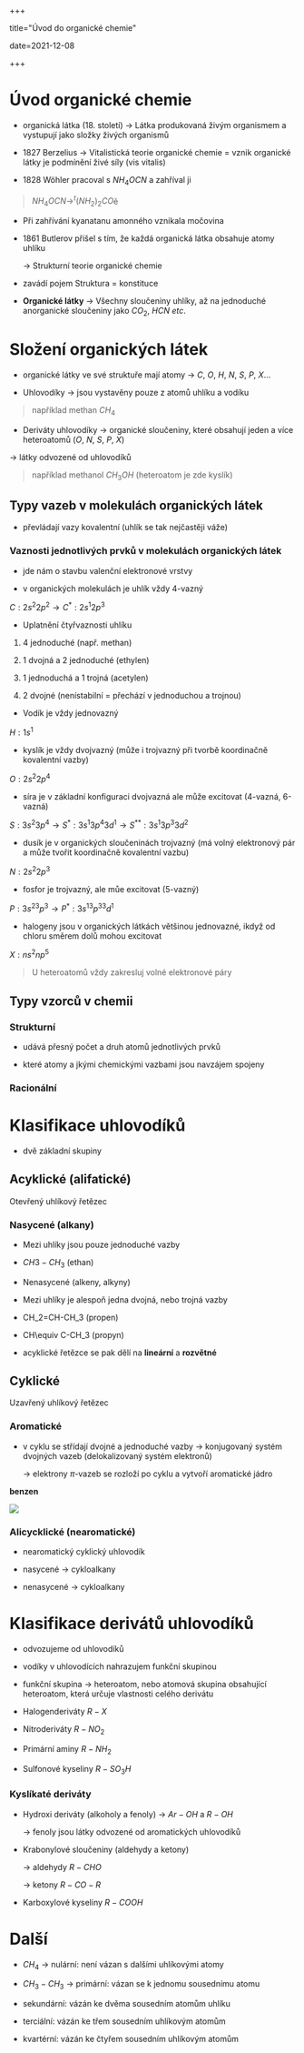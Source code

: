 +++

title="Úvod do organické chemie"

date=2021-12-08

+++

# Úvod organické chemie

- organická látka (18. století) $\to$ Látka produkovaná živým organismem a vystupují jako složky živých organismů

- 1827 Berzelius $\to$ Vitalistická teorie organické chemie = vznik organické látky je podmínění živé síly (vis vitalis)

- 1828 Wöhler pracoval s $NH_4OCN$ a zahříval ji

> $NH_4OCN \to^t (NH_2)_2CO$ě

- Při zahřívání kyanatanu amonného vznikala močovina

- 1861 Butlerov přišel s tím, že každá organická látka obsahuje atomy uhlíku
  
  $\to$ Strukturní teorie organické chemie

- zavádí pojem Struktura = konstituce

- **Organické látky** $\to$ Všechny sloučeniny uhlíky, až na jednoduché anorganické sloučeniny jako $CO_2,\: HCN \: etc.$

# Složení organických látek

- organické látky ve své struktuře mají atomy $\to$ $C,\: O,\: H,\: N,\: S,\: P, \: X...$

- Uhlovodíky $\to$ jsou vystavěny pouze z atomů uhlíku a vodíku

> například methan $CH_4$

- Deriváty uhlovodíky $\to$ organické sloučeniny, které obsahují jeden a více heteroatomů ($O, \: N, \: S, \: P, \: X$)

$\to$ látky odvozené od uhlovodíků

> například methanol $CH_3OH$ (heteroatom je zde kyslík)

## Typy vazeb v molekulách organických látek

- převládají vazy kovalentní (uhlík se tak nejčastěji váže)

### Vaznosti jednotlivých prvků v molekulách organických látek

- jde nám o stavbu valenční elektronové vrstvy

- v organických molekulách je uhlík vždy 4-vazný

$C: 2s^2 2p^2 \to C^* : 2s^1 2p^3$ 

- Uplatnění čtyřvaznosti uhlíku
1. 4 jednoduché (např. methan)

2. 1 dvojná a 2 jednoduché (ethylen)

3. 1 jednoduchá a 1 trojná (acetylen)

4. 2 dvojné (nenístabilní = přechází v jednoduchou a trojnou)
- Vodík je vždy jednovazný

$H: 1s^1$

- kyslík je vždy dvojvazný (může i trojvazný při tvorbě koordinačně kovalentní vazby)

$O : 2s^2 2p^4$

- síra je v základní konfiguraci dvojvazná ale může excitovat (4-vazná, 6-vazná)

$S: 3s^2 3p^4\to S^*:3s^1 3p^4 3d^1 \to S^{**} : 3s^1 3p^3 3d^2$

- dusík je v organických sloučeninách trojvazný (má volný elektronový pár a může tvořit koordinačně kovalentní vazbu)

$N : 2s^2 2p^3$

- fosfor je trojvazný, ale můe excitovat  (5-vazný)

$P: 3s^23p^3 \to P^*:3s^13p^33d^1$

- halogeny jsou v organických látkách většinou jednovazné, ikdyž od chloru směrem dolů mohou excitovat

$X: ns^2 np^5$

> U heteroatomů vždy zakresluj volné elektronové páry

## Typy vzorců v chemii

### Strukturní

- udává přesný počet a druh atomů jednotlivých prvků

- které atomy a jkými chemickými vazbami jsou navzájem spojeny

### Racionální

# Klasifikace uhlovodíků

- dvě základní skupiny

## **Acyklické** (alifatické)

Otevřený uhlíkový řetězec  

### Nasycené (alkany)

- Mezi uhlíky jsou pouze jednoduché vazby  

- $CH3-CH_3$ (ethan)  

- Nenasycené (alkeny, alkyny)  

- Mezi uhlíky je alespoň jedna dvojná, nebo trojná vazby  

- CH_2=CH-CH_3 (propen)  

- CH\equiv C-CH_3 (propyn)

- acyklické řetězce se pak dělí na **lineární** a **rozvětné**

## **Cyklické**

Uzavřený uhlíkový řetězec

### Aromatické

- v cyklu se střídají dvojné a jednoduché vazby $\to$ konjugovaný systém dvojných vazeb (delokalizovaný systém elektronů)
  
  $\to$ elektrony $\pi$-vazeb se rozloží po cyklu a vytvoří aromatické jádro

**benzen**

![](https://encrypted-tbn0.gstatic.com/images?q=tbn:ANd9GcTUN2TqWa-mjwNQt6Nd6Em-7EsW08Q6CBZDTHflvanH-EgoB8f3Y58_Hfoy39xDsOGARkI&usqp=CAU)

### Alicycklické (nearomatické)

- nearomatický cyklický uhlovodík

- nasycené $\to$ cykloalkany

- nenasycené $\to$ cykloalkany

# Klasifikace derivátů uhlovodíků

- odvozujeme od uhlovodíků

- vodíky v uhlovodících nahrazujem funkční skupinou

- funkční skupina $\to$ heteroatom, nebo atomová skupina obsahující heteroatom, která určuje vlastnosti celého derivátu

- Halogenderiváty $R-X$

- Nitroderiváty $R-NO_2$

- Primární aminy $R-NH_2$

- Sulfonové kyseliny $R-SO_3H$

### Kyslíkaté deriváty

- Hydroxi deriváty (alkoholy a fenoly) $\to$ $Ar-OH$ a $R-OH$
  
  $\to$ fenoly jsou látky odvozené od aromatických uhlovodíků

- Krabonylové sloučeniny (aldehydy a ketony)
  
  $\to$ aldehydy $R-CHO$
  
  $\to$ ketony $R-CO-R$

- Karboxylové kyseliny $R-COOH$

# Další

- $CH_4$ $\to$ nulární: není vázan s dalšími uhlíkovými atomy

- $CH_3-CH_3$ $\to$ primární: vázan se k jednomu sousednímu atomu

- sekundární: vázán ke dvěma sousedním atomům uhlíku

- terciální: vázán ke třem sousedním uhlíkovým atomům

- kvartérní: vázán ke čtyřem sousedním uhlíkovým atomům





